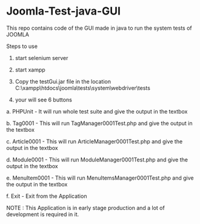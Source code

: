 Joomla-Test-java-GUI
====================

This repo contains code of the GUI made in java to run the system tests of JOOMLA

Steps to use

1. start selenium server

2. start xampp

3. Copy the testGui.jar file in the location C:\xampp\htdocs\joomla\tests\system\webdriver\tests

4. your will see 6 buttons

  a. PHPUnit - It will run whole test suite and give the output in the textbox

  b. Tag0001 - This will run TagManager0001Test.php and give the output in the textbox

  c. Article0001 - This will run ArticleManager0001Test.php and give the output in the textbox

  d. Module0001 - This will run ModuleManager0001Test.php and give the output in the textbox

  e. MenuItem0001 - This will run MenuItemsManager0001Test.php and give the output in the textbox

  f. Exit - Exit from the Application


NOTE : This Application is in early stage production and a lot of development is required in it.
